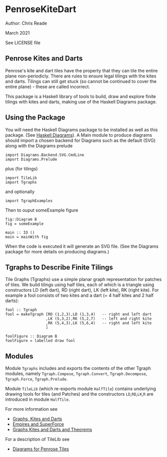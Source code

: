 # PenroseKiteDart

Author: Chris Reade

March 2021

See LICENSE file

## Penrose Kites and Darts

Penrose\'s kite and dart tiles have the property that they can tile the entire plane non-periodicly.
There are rules to ensure legal tilings with the kites and darts.
Tilings can still get stuck (so cannot be continued to cover the entire plane) - these are called incorrect.

This package is a Haskell library of tools to build, draw and explore finite tilings with kites and darts, making use of the 
Haskell Diagrams package.

## Using the Package

You will need the Haskell Diagrams package
to be installed as well as this package. (See [Haskell Diagrams](https://diagrams.github.io)).
A Main module to produce diagrams should import a chosen backend for Diagrams such as the default (SVG)
along with the Diagrams prelude

    import Diagrams.Backend.SVG.CmdLine
    import Diagrams.Prelude

plus (for tilings)

    import TileLib
    import Tgraphs

and optionally

    import TgraphExamples

Then to ouput someExample figure

    fig::Diagram B
    fig = someExample

    main :: IO ()
    main = mainWith fig

When the code is executed it will generate an SVG file.
(See the Diagrams package for more details on producing diagrams.)

## Tgraphs to Describe Finite Tilings

Tile Graphs (Tgraphs) use a simple planar graph representation for patches of tiles.
We build tilings using half tiles, each of which is a triangle using constructors
LD (left dart), RD (right dart), LK (left kite), RK (right kite).
For example a fool consists of two kites and a dart (= 4 half kites and 2 half darts):

    fool :: Tgraph
    fool = makeTgraph [RD (1,2,3),LD (1,3,4)   -- right and left dart
                      ,LK (5,3,2),RK (5,2,7)   -- left and right kite
                      ,RK (5,4,3),LK (5,6,4)   -- right and left kite
                      ]

    foolFigure :: Diagram B
    foolFigure = labelled draw fool
    
## Modules

Module `Tgraphs` includes and exports the contents of the other Tgraph modules, namely 
`Tgraph.Compose`, `Tgraph.Convert`, `Tgraph.Decompose`, `Tgraph.Force`, `Tgraph.Prelude`.

Module `TileLib` (which re-exports module `HalfTile`) contains underlying drawing tools for tiles (and Patches) and the constructors `LD`,`RD`,`LK`,`R` are introduced in module `HalfTile`.

For more information see

- [Graphs, Kites and Darts](https://readerunner.wordpress.com/2022/01/06/graphs-kites-and-darts/)
- [Empires and SuperForce](https://readerunner.wordpress.com/2023/04/26/graphs-kites-and-darts-empires-and-superforce/)
- [Graphs,Kites and Darts and Theorems](https://readerunner.wordpress.com/2023/09/12/graphs-kites-and-darts-and-theorems/) 

For a description of TileLib see

- [Diagrams for Penrose Tiles](https://readerunner.wordpress.com/2021/03/20/diagrams-for-penrose-tiles/)



